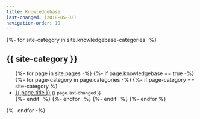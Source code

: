 ```yaml
---
title: Knowledgebase
last-changed: (2018-05-02)
navigation-order: 10
---
```

{%- for site-category in site.knowledgebase-categories -%}
## {{ site-category }}
<ul>
  {%- for page in site.pages -%}
    {%- if page.knowledgebase == true -%}
      {%- for page-category in page.categories -%}
        {%- if page-category == site-category %}
  <li><a href="{{ page.url }}">{{ page.title }}</a> <small>{{ page.last-changed }}</small></li>
        {%- endif -%}
      {%- endfor -%}
    {%- endif -%}
  {%- endfor %}
</ul>
{%- endfor -%}
